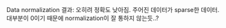 Data normalization 결과:
  오히려 정확도 낮아짐. 
  주어진 데이터가 sparse한 데이터. 대부분이 0이기 때문에 normalization이 잘 통하지 않는듯..?
  
